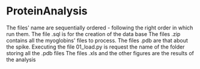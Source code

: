 # ProteinAnalysis
The files' name are sequentially ordered - following the right order in which run them.
The file .sql is for the creation of the data base
The files .zip contains all the myoglobins' files to process. The files .pdb are that about the spike. Executing the file 01_load.py is request the name of the folder storing all the .pdb files
The files .xls and the other figures are the results of the analysis
